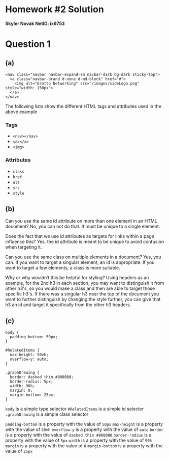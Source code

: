 # Homework #2 Solution
**Skyler Novak**
**NetID: ix9753**

# Question 1

## (a)

```
<nav class="navbar navbar-expand-sm navbar-dark bg-dark sticky-top">
  <a class="navbar-brand d-none d-md-block" href="#">
    <img alt="Grotto Networking" src="/images/sideLogo.png" style="width: 150px">
  </a>
</nav>
```

The following lists show the different HTML tags and attributes used in the above example

### Tags
+ `<nav></nav>`
+ `<a></a>`
+ `<img>`

### Attributes
+ `class`
+ `href`
+ `alt`
+ `src`
+ `style`

## (b)

Can you use the same id attribute on more than one element in an HTML document? 
No, you can not do that. It must be unique to a single element.

Does the fact that we use id attributes as targets for links within a page influence this? 
Yes. the id attribute is meant to be unique to avoid confusion when targeting it.

Can you use the same class on multiple elements in a document? 
Yes, you can. If you want to target a singular element, an id is appropriate. If you want to target a few elements, a class is more suitable. 

Why or why wouldn’t this be helpful for styling?
Using headers as an example, for the 2nd h3 in each section, you may want to distinguish it from other h3's, so you would make a class
and then are able to target those specific h3's. If there was a singular h3 near the top of the document you want to further distinguish
by changing the style further, you can give that h3 an id and target it specifically from the other h3 headers.

## (c)

```
body {
  padding-bottom: 50px;
}

#RelatedItems {
  max-height: 50vh;
  overflow-y: auto;
}

.graphDrawing {
  border: dashed thin #808080;
  border-radius: 5px;
  width: 90%;
  margin: 0;
  margin-bottom: 25px;
}
```

`body` is a simple type selector
`#RelatedItems` is a simple id selector
`.graphDrawing` is a simple class selector

`padding-bottom` is a property with the value of `50px`
`max-height` is a property with the value of `50vh`
`overflow-y` is a property with the value of `auto`
`border` is a property with the value of `dashed thin #808080`
`border-radius` is a property with the value of `5px`
`width` is a property with the value of `90%`
`margin` is a property with the value of `0`
`margin-bottom` is a property with the value of `25px`